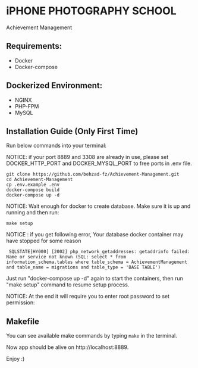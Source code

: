 # iPHONE PHOTOGRAPHY SCHOOL
Achievement Management<br>

## Requirements:
- Docker
- Docker-compose

## Dockerized Environment:
- NGINX
- PHP-FPM
- MySQL

## Installation Guide (Only First Time)
Run below commands into your terminal:

NOTICE: if your port 8889 and 3308 are already in use, please set DOCKER_HTTP_PORT and DOCKER_MYSQL_PORT to free ports in .env file.

```
git clone https://github.com/behzad-fz/Achievement-Management.git
cd Achievement-Management
cp .env.example .env
docker-compose build
docker-compose up -d
```
NOTICE: Wait enough for docker to create database. Make sure it is up and running and then run:
```
make setup
```
NOTICE : if you get following error, Your database docker container may have stopped for some reason
```
 SQLSTATE[HY000] [2002] php_network_getaddresses: getaddrinfo failed: Name or service not known (SQL: select * from information_schema.tables where table_schema = AchievementManagement and table_name = migrations and table_type = 'BASE TABLE')
```
Just run "docker-compose up -d" again to start the containers, then run "make setup" command to resume setup process.

NOTICE: At the end it will require you to enter root password to set permission:

## Makefile
You can see available make commands by typing `make` in the terminal.

Now app should be alive on http://localhost:8889.

Enjoy :)

